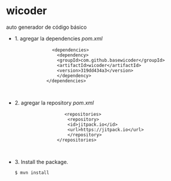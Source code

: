 # wicoder
auto generador de código básico

<ul>
    <li>
        <p>1. agregar la dependencies <em>pom.xml</em> </p>
        <pre>
            <code class="hljs language-xml"><span class="hljs-tag">&lt;<span class="hljs-name">dependencies</span>&gt;</span>
                <span class="hljs-tag">&lt;<span class="hljs-name">dependency</span>&gt;</span>
                <span class="hljs-tag">&lt;<span class="hljs-name">groupId</span>&gt;</span>com.github.basewicoder<span class="hljs-tag">&lt;/<span class="hljs-name">groupId</span>&gt;</span>
                <span class="hljs-tag">&lt;<span class="hljs-name">artifactId</span>&gt;</span>wicoder<span class="hljs-tag">&lt;/<span class="hljs-name">artifactId</span>&gt;</span>
                <span class="hljs-tag">&lt;<span class="hljs-name">version</span>&gt;</span>319dd434a3<span class="hljs-tag">&lt;/<span class="hljs-name">version</span>&gt;</span>
                <span class="hljs-tag">&lt;/<span class="hljs-name">dependency</span>&gt;</span>
            <span class="hljs-tag">&lt;/<span class="hljs-name">dependencies</span>&gt;</span>
            </code>
        </pre>
    </li>
</ul>
<ul>
    <li>
        <p>2. agregar la repository <em>pom.xml</em> </p>
        <pre>
                <code class="hljs language-xml"><span class="hljs-tag">&lt;<span class="hljs-name">repositories</span>&gt;</span>
                    <span class="hljs-tag">&lt;<span class="hljs-name">repository</span>&gt;</span>
                    <span class="hljs-tag">&lt;<span class="hljs-name">id</span>&gt;</span>jitpack.io<span class="hljs-tag">&lt;/<span class="hljs-name">id</span>&gt;</span>
                    <span class="hljs-tag">&lt;<span class="hljs-name">url</span>&gt;</span>https://jitpack.io<span class="hljs-tag">&lt;/<span class="hljs-name">url</span>&gt;</span>
                    <span class="hljs-tag">&lt;/<span class="hljs-name">repository</span>&gt;</span>
                <span class="hljs-tag">&lt;/<span class="hljs-name">repositories</span>&gt;</span>
                </code>
        </pre>
    </li>
</ul>
<ul>
    <li>
        <p>3. Install the package.</p>
        <pre><code class="hljs language-shell">$ mvn install</code></pre>
    </li>
</ul>
